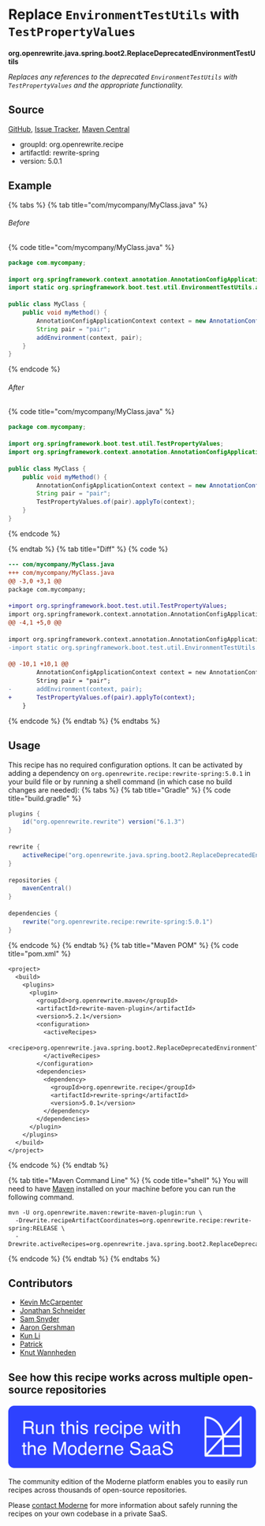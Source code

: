 # Replace `EnvironmentTestUtils` with `TestPropertyValues`

**org.openrewrite.java.spring.boot2.ReplaceDeprecatedEnvironmentTestUtils**

_Replaces any references to the deprecated `EnvironmentTestUtils` with `TestPropertyValues` and the appropriate functionality._

## Source

[GitHub](https://github.com/openrewrite/rewrite-spring/blob/main/src/main/java/org/openrewrite/java/spring/boot2/ReplaceDeprecatedEnvironmentTestUtils.java), [Issue Tracker](https://github.com/openrewrite/rewrite-spring/issues), [Maven Central](https://central.sonatype.com/artifact/org.openrewrite.recipe/rewrite-spring/5.0.1/jar)

* groupId: org.openrewrite.recipe
* artifactId: rewrite-spring
* version: 5.0.1

## Example


{% tabs %}
{% tab title="com/mycompany/MyClass.java" %}

###### Before
{% code title="com/mycompany/MyClass.java" %}
```java
package com.mycompany;

import org.springframework.context.annotation.AnnotationConfigApplicationContext;
import static org.springframework.boot.test.util.EnvironmentTestUtils.addEnvironment;

public class MyClass {
    public void myMethod() {
        AnnotationConfigApplicationContext context = new AnnotationConfigApplicationContext();
        String pair = "pair";
        addEnvironment(context, pair);
    }
}
```
{% endcode %}

###### After
{% code title="com/mycompany/MyClass.java" %}
```java
package com.mycompany;

import org.springframework.boot.test.util.TestPropertyValues;
import org.springframework.context.annotation.AnnotationConfigApplicationContext;

public class MyClass {
    public void myMethod() {
        AnnotationConfigApplicationContext context = new AnnotationConfigApplicationContext();
        String pair = "pair";
        TestPropertyValues.of(pair).applyTo(context);
    }
}
```
{% endcode %}

{% endtab %}
{% tab title="Diff" %}
{% code %}
```diff
--- com/mycompany/MyClass.java
+++ com/mycompany/MyClass.java
@@ -3,0 +3,1 @@
package com.mycompany;

+import org.springframework.boot.test.util.TestPropertyValues;
import org.springframework.context.annotation.AnnotationConfigApplicationContext;
@@ -4,1 +5,0 @@

import org.springframework.context.annotation.AnnotationConfigApplicationContext;
-import static org.springframework.boot.test.util.EnvironmentTestUtils.addEnvironment;

@@ -10,1 +10,1 @@
        AnnotationConfigApplicationContext context = new AnnotationConfigApplicationContext();
        String pair = "pair";
-       addEnvironment(context, pair);
+       TestPropertyValues.of(pair).applyTo(context);
    }
```
{% endcode %}
{% endtab %}
{% endtabs %}


## Usage

This recipe has no required configuration options. It can be activated by adding a dependency on `org.openrewrite.recipe:rewrite-spring:5.0.1` in your build file or by running a shell command (in which case no build changes are needed): 
{% tabs %}
{% tab title="Gradle" %}
{% code title="build.gradle" %}
```groovy
plugins {
    id("org.openrewrite.rewrite") version("6.1.3")
}

rewrite {
    activeRecipe("org.openrewrite.java.spring.boot2.ReplaceDeprecatedEnvironmentTestUtils")
}

repositories {
    mavenCentral()
}

dependencies {
    rewrite("org.openrewrite.recipe:rewrite-spring:5.0.1")
}
```
{% endcode %}
{% endtab %}
{% tab title="Maven POM" %}
{% code title="pom.xml" %}
```markup
<project>
  <build>
    <plugins>
      <plugin>
        <groupId>org.openrewrite.maven</groupId>
        <artifactId>rewrite-maven-plugin</artifactId>
        <version>5.2.1</version>
        <configuration>
          <activeRecipes>
            <recipe>org.openrewrite.java.spring.boot2.ReplaceDeprecatedEnvironmentTestUtils</recipe>
          </activeRecipes>
        </configuration>
        <dependencies>
          <dependency>
            <groupId>org.openrewrite.recipe</groupId>
            <artifactId>rewrite-spring</artifactId>
            <version>5.0.1</version>
          </dependency>
        </dependencies>
      </plugin>
    </plugins>
  </build>
</project>
```
{% endcode %}
{% endtab %}

{% tab title="Maven Command Line" %}
{% code title="shell" %}
You will need to have [Maven](https://maven.apache.org/download.cgi) installed on your machine before you can run the following command.

```shell
mvn -U org.openrewrite.maven:rewrite-maven-plugin:run \
  -Drewrite.recipeArtifactCoordinates=org.openrewrite.recipe:rewrite-spring:RELEASE \
  -Drewrite.activeRecipes=org.openrewrite.java.spring.boot2.ReplaceDeprecatedEnvironmentTestUtils
```
{% endcode %}
{% endtab %}
{% endtabs %}

## Contributors
* [Kevin McCarpenter](kevin@moderne.io)
* [Jonathan Schneider](jkschneider@gmail.com)
* [Sam Snyder](sam@moderne.io)
* [Aaron Gershman](aegershman@gmail.com)
* [Kun Li](122563761+kunli2@users.noreply.github.com)
* [Patrick](patway99@gmail.com)
* [Knut Wannheden](knut@moderne.io)


## See how this recipe works across multiple open-source repositories

[![Moderne Link Image](/.gitbook/assets/ModerneRecipeButton.png)](https://public.moderne.io/recipes/org.openrewrite.java.spring.boot2.ReplaceDeprecatedEnvironmentTestUtils)

The community edition of the Moderne platform enables you to easily run recipes across thousands of open-source repositories.

Please [contact Moderne](https://moderne.io/product) for more information about safely running the recipes on your own codebase in a private SaaS.
